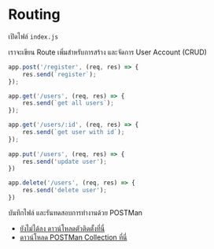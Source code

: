 
# Routing 

เปิดไฟล์ `index.js` 

เราจะเขียน Route เพิ่มสำหรับการสร้าง และจัดการ User Account (CRUD)

```js
app.post('/register', (req, res) => {
    res.send(`register`);
});

app.get('/users', (req, res) => {
    res.send(`get all users`);
});

app.get('/users/:id', (req, res) => {
    res.send(`get user with id`);
});
 
app.put('/users', (req, res) => {
    res.send('update user');
})

app.delete('/users', (req, res) => {
    res.send('delete user');
})
```

บันทึกไฟล์ และรันทดสอบการทำงานด้วย POSTMan 
- [ยังไม่ได้ลง ดาวน์โหลดตัวติดตั้งที่นี่](https://www.getpostman.com/downloads/)
- [ดาวน์โหลด POSTMan Collection ที่นี่](https://www.dropbox.com/s/morhjm596ecgv04/node%20api%20user%20crud%20restful.postman_collection.json?dl=0)




